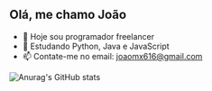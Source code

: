 ## Olá, me chamo João

- 🔭 Hoje sou programador freelancer
- 🌱 Estudando Python, Java e JavaScript
- 📫 Contate-me no email: joaomx616@gmail.com
  
![Anurag's GitHub stats](https://github-readme-stats.vercel.app/api?username=joaossantos&show_icons=true&theme=transparent)

